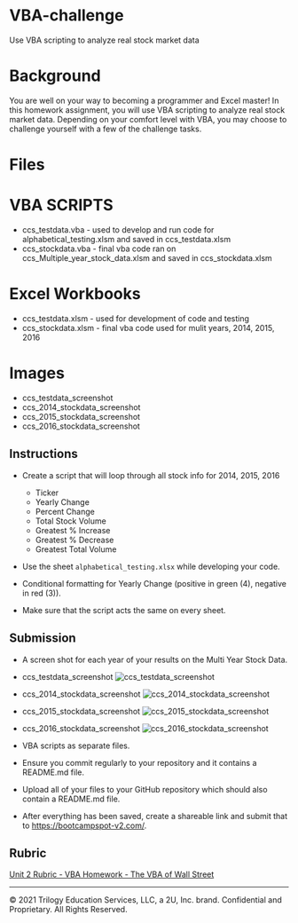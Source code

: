 # VBA-challenge
Use VBA scripting to analyze real stock market data

# Background
You are well on your way to becoming a programmer and Excel master! In this homework assignment, you will use VBA scripting to analyze real stock market data. Depending on your comfort level with VBA, you may choose to challenge yourself with a few of the challenge tasks.

# Files
# VBA SCRIPTS
* ccs_testdata.vba - used to develop and run code for alphabetical_testing.xlsm and saved in ccs_testdata.xlsm
* ccs_stockdata.vba - final vba code ran on ccs_Multiple_year_stock_data.xlsm and saved in ccs_stockdata.xlsm
# Excel Workbooks
* ccs_testdata.xlsm - used for development of code and testing
* ccs_stockdata.xlsm - final vba code used for mulit years, 2014, 2015, 2016
# Images
* ccs_testdata_screenshot
* ccs_2014_stockdata_screenshot
* ccs_2015_stockdata_screenshot
* ccs_2016_stockdata_screenshot

## Instructions

* Create a script that will loop through all stock info for 2014, 2015, 2016
    * Ticker 
    * Yearly Change
    * Percent Change
    * Total Stock Volume
    * Greatest % Increase
    * Greatest % Decrease
    * Greatest Total Volume


* Use the sheet `alphabetical_testing.xlsx` while developing your code.
* Conditional formatting for Yearly Change (positive in green (4), negative in red (3)).
* Make sure that the script acts the same on every sheet.

## Submission

  * A screen shot for each year of your results on the Multi Year Stock Data.
  * ccs_testdata_screenshot
    ![ccs_testdata_screenshot](https://github.com/christin-c-sok/VBA-challenge/blob/main/Images/ccs_testdata_screenshot.png)
  * ccs_2014_stockdata_screenshot
    ![ccs_2014_stockdata_screenshot](https://github.com/christin-c-sok/VBA-challenge/blob/main/Images/ccs_2014_stockdata_screenshot.png)
  * ccs_2015_stockdata_screenshot
    ![ccs_2015_stockdata_screenshot](https://github.com/christin-c-sok/VBA-challenge/blob/main/Images/ccs_2015_stockdata_screenshot.png)
  * ccs_2016_stockdata_screenshot
    ![ccs_2016_stockdata_screenshot](https://github.com/christin-c-sok/VBA-challenge/blob/main/Images/ccs_2016_stockdata_screenshot.png)


  * VBA scripts as separate files.

* Ensure you commit regularly to your repository and it contains a README.md file.

* Upload all of your files to your GitHub repository which should also contain a README.md file.

* After everything has been saved, create a shareable link and submit that to <https://bootcampspot-v2.com/>.

## Rubric

[Unit 2 Rubric - VBA Homework - The VBA of Wall Street](https://docs.google.com/document/d/1OjDM3nyioVQ6nJkqeYlUK7SxQ3WZQvvV3T9MHCbnoWk/edit?usp=sharing)

- - -

© 2021 Trilogy Education Services, LLC, a 2U, Inc. brand. Confidential and Proprietary. All Rights Reserved.
